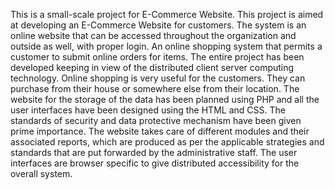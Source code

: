 This is a small-scale project for E-Commerce Website. This project is aimed at developing an E-Commerce Website for customers.
The system is an online website that can be accessed throughout the organization and outside as well, with proper login. An online shopping system that permits a customer to submit online orders for items. The entire project has been developed keeping in view of the distributed client server computing technology. Online shopping is very useful for the customers. They can purchase from their house or somewhere else from their location.
The website for the storage of the data has been planned  using PHP and all the user interfaces have been designed using the HTML and CSS. The standards of security and data protective mechanism have been given prime importance. The website takes care of different modules and their associated reports, which are produced as per the applicable strategies and standards that are put forwarded by the administrative staff. The user interfaces are browser specific to give distributed accessibility for the overall system.
